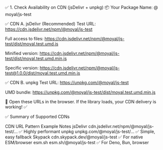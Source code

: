 ✅ 1. Check Availability on CDN (jsDelivr + unpkg)
📦 Your Package Name:
@​moyal/js-test


✅ CDN A. jsDelivr (Recommended)
Test URL:
https://cdn.jsdelivr.net/npm/@moyal/js-test


Full access to files:
https://cdn.jsdelivr.net/npm/@moyal/js-test/dist/moyal.test.umd.js

Minified version:
https://cdn.jsdelivr.net/npm/@moyal/js-test/dist/moyal.test.umd.min.js


Specific version:
https://cdn.jsdelivr.net/npm/@moyal/js-test@1.0.0/dist/moyal.test.umd.min.js


✅ CDN B. unpkg
Test URL:
https://unpkg.com/@moyal/js-test

UMD bundle:
https://unpkg.com/@moyal/js-test/dist/moyal.test.umd.min.js

🧪 Open these URLs in the browser. If the library loads, your CDN delivery is working! ✅

✅ Summary of Supported CDNs

CDN	URL Pattern Example	Notes
jsDelivr	cdn.jsdelivr.net/npm/@moyal/js-test/...	✅ Highly performant
unpkg	unpkg.com/@moyal/js-test/...	✅ Simple, easy fallback
Skypack	cdn.skypack.dev/@moyal/js-test	✅ For native ESM/browser
esm.sh	esm.sh/@moyal/js-test	✅ For Deno, Bun, browser

